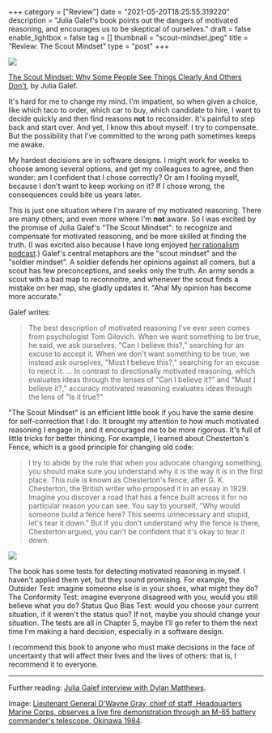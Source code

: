 +++
category = ["Review"]
date = "2021-05-20T18:25:55.319220"
description = "Julia Galef's book points out the dangers of motivated reasoning, and encourages us to be skeptical of ourselves."
draft = false
enable_lightbox = false
tag = []
thumbnail = "scout-mindset.jpeg"
title = "Review: The Scout Mindset"
type = "post"
+++

![](lieutenant-general-dwayne-gray-cheif-of-staff-headquarters-marine-corps-observes-06d5d6-1600.jpg)

[The Scout Mindset: Why Some People See Things Clearly And Others Don't](https://www.indiebound.org/book/9780735217553), by Julia Galef.

It's hard for me to change my mind. I'm impatient, so when given a choice, like which taco to order, which car to buy, which candidate to hire, I want to decide quickly and then find reasons **not** to reconsider. It's painful to step back and start over. And yet, I know this about myself. I try to compensate. But the possibility that I've committed to the wrong path sometimes keeps me awake.

My hardest decisions are in software designs. I might work for weeks to choose among several options, and get my colleagues to agree, and then wonder: am I confident that I chose correctly? Or am I fooling myself, because I don't want to keep working on it? If I chose wrong, the consequences could bite us years later.

This is just one situation where I'm aware of my motivated reasoning. There are many others, and even more where I'm **not** aware. So I was excited by the promise of Julia Galef's "The Scout Mindset": to recognize and compensate for motivated reasoning, and be more skilled at finding the truth. (I was excited also because I have long enjoyed [her rationalism podcast](http://rationallyspeakingpodcast.org/).) Galef's central metaphors are the "scout mindset" and the "soldier mindset". A soldier defends her opinions against all comers, but a scout has few preconceptions, and seeks only the truth. An army sends a scout with a bad map to reconnoitre, and whenever the scout finds a mistake on her map, she gladly updates it. "Aha! My opinion has become more accurate."

Galef writes:

> The best description of motivated reasoning I've ever seen comes from psychologist Tom Gilovich. When we want something to be true, he said, we ask ourselves, "Can I believe this?," searching for an excuse to accept it. When we don't want something to be true, we instead ask ourselves, "Must I believe this?," searching for an excuse to reject it. ... In contrast to directionally motivated reasoning, which evaluates ideas through the lenses of "Can I believe it?" and "Must I believe it?," accuracy motivated reasoning evaluates ideas through the lens of "Is it true?"

"The Scout Mindset" is an efficient little book if you have the same desire for self-correction that I do. It brought my attention to how much motivated reasoning I engage in, and it encouraged me to be more rigorous. It's full of little tricks for better thinking. For example, I learned about Chesterton's Fence, which is a good principle for changing old code:

> I try to abide by the rule that when you advocate changing something, you should make sure you understand why it is the way it is in the first place. This rule is known as Chesterton's fence, after G. K. Chesterton, the British writer who proposed it in an essay in 1929. Imagine you discover a road that has a fence built across it for no particular reason you can see. You say to yourself, "Why would someone build a fence here? This seems unnecessary and stupid, let's tear it down." But if you don't understand why the fence is there, Chesterton argued, you can't be confident that it's okay to tear it down.

![](scout-mindset.jpeg)

The book has some tests for detecting motivated reasoning in myself. I haven't applied them yet, but they sound promising. For example, the Outsider Test: imagine someone else is in your shoes, what might they do? The Conformity Test: imagine everyone disagreed with you, would you still believe what you do? Status Quo Bias Test: would you choose your current situation, if it weren't the status quo? If not, maybe you should change your situation. The tests are all in Chapter 5, maybe I'll go refer to them the next time I'm making a hard decision, especially in a software design.

I recommend this book to anyone who must make decisions in the face of uncertainty that will affect their lives and the lives of others: that is, I recommend it to everyone.

***

Further reading: [Julia Galef interview with Dylan Matthews](https://www.vox.com/future-perfect/22410374/julia-galef-book-scout-mindset-interview-think).


Image: [Lieutenant General D'Wayne Gray, chief of staff, Headquarters Marine Corps, observes a live fire demonstration through an M-65 battery commander's telescope, Okinawa 1984](https://nara.getarchive.net/media/lieutenant-general-dwayne-gray-cheif-of-staff-headquarters-marine-corps-observes-06d5d6).
